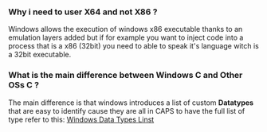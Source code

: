 ### Why i need to user X64 and not X86 ?
Windows allows the execution of windows x86 executable thanks to an emulation layers added but if for example you want to inject code into a process that is a x86 (32bit) you need to able to speak it's language witch is a 32bit executable.

### What is the main difference between Windows C and Other OSs C ?
The main difference is that windows introduces a list of custom **Datatypes** that are easy to identify cause they are all in CAPS to have the full list of type refer to this: [Windows Data Types Linst](https://learn.microsoft.com/en-us/windows/win32/winprog/windows-data-types) 